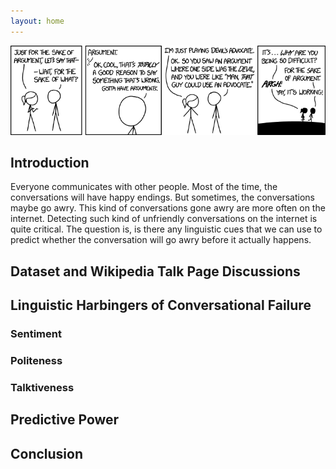 ```yaml
---
layout: home
---
```


<img src="assets/banner.png" style="width:925px;height:373;">

## Introduction

Everyone communicates with other people. Most of the time, the conversations will have happy endings. But sometimes, the conversations maybe go awry. This kind of conversations gone awry are more often on the internet. Detecting such kind of unfriendly conversations on the internet is quite critical. The question is, is there any linguistic cues that we can use to predict whether the conversation will go awry before it actually happens.

## Dataset and Wikipedia Talk Page Discussions



## Linguistic Harbingers of Conversational Failure

### Sentiment

### Politeness

### Talktiveness

## Predictive Power

## Conclusion